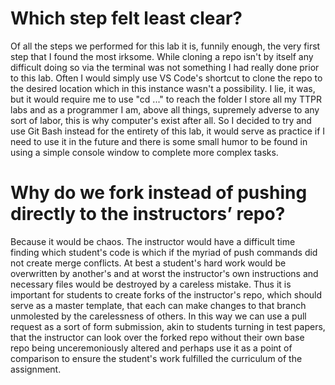 # Which step felt least clear? #
Of all the steps we performed for this lab it is, funnily enough, the very first step that I found the most irksome.
While cloning a repo isn't by itself any difficult doing so via the terminal was not something I had really done prior to this lab.
Often I would simply use VS Code's shortcut to clone the repo to the desired location which in this instance wasn't a possibility.
I lie, it was, but it would require me to use "cd ..." to reach the folder I store all my TTPR labs and as a programmer I am, above all things, supremely adverse to any sort of labor, this is why computer's exist after all.
So I decided to try and use Git Bash instead for the entirety of this lab, it would serve as practice if I need to use it in the future and there is some small humor to be found in using a simple console window to complete more complex tasks.

# Why do we fork instead of pushing directly to the instructors’ repo? # 
Because it would be chaos. The instructor would have a difficult time finding which student's code is which if the myriad of push commands did not create merge conflicts. At best a student's hard work would be overwritten by another's and at worst the instructor's own instructions and necessary files would be destroyed by a careless mistake.
Thus it is important for students to create forks of the instructor's repo, which should serve as a master template, that each can make changes to that branch unmolested by the carelessness of others. In this way we can use a pull request as a sort of form submission, akin to students turning in test papers, that the instructor can look over the forked repo without their own base repo being unceremoniously altered and perhaps use it as a point of comparison to ensure the student's work fulfilled the curriculum of the assignment.